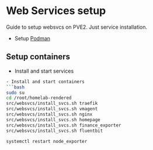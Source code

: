 # Web Services setup
Guide to setup websvcs on PVE2. Just service installation.

- Setup [Podman](./podman.md)

## Setup containers
- Install and start services
```bash
- Install and start containers
```bash
sudo su
cd /root/homelab-rendered
src/websvcs/install_svcs.sh traefik
src/websvcs/install_svcs.sh vmagent
src/websvcs/install_svcs.sh nginx
src/websvcs/install_svcs.sh homepage
src/websvcs/install_svcs.sh finance_exporter
src/websvcs/install_svcs.sh fluentbit

systemctl restart node_exporter
```
